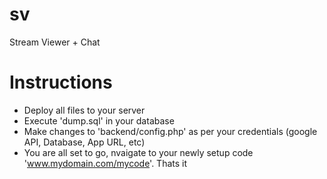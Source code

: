 # sv
Stream Viewer + Chat

# Instructions
- Deploy all files to your server
- Execute 'dump.sql' in your database
- Make changes to 'backend/config.php' as per your credentials (google API, Database, App URL, etc)
- You are all set to go, nvaigate to your newly setup code 'www.mydomain.com/mycode'. Thats it
